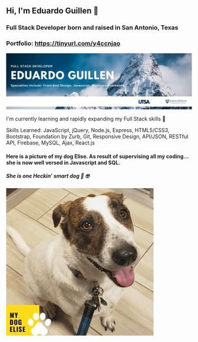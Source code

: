 ## Hi, I'm Eduardo Guillen 👋

### Full Stack Developer born and raised in San Antonio, Texas

### Portfolio: https://tinyurl.com/y4ccnjao

<img src="https://raw.githubusercontent.com/eguillen2305/eguillen2305/master/assets/Eguillen2305.jpg" alt="Banner">

I'm currently learning and rapidly expanding my Full Stack skills 🚀

Skills Learned: JavaScript, jQuery, Node.js, Express, HTML5/CSS3, Bootstrap, Foundation by Zurb, Git, Responsive Design, API/JSON, RESTful API, Firebase, MySQL, Ajax, React.js


#### Here is a picture of my dog Elise. As result of supervising all my coding... she is now well versed in Javascript and SQL.
##### She is one Heckin' smart dog 🐶 🤓
<img src="https://raw.githubusercontent.com/eguillen2305/eguillen2305/master/assets/Elise.jpg" alt="My Dog Elise">
